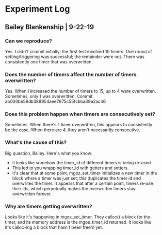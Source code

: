 # Experiment Log
## Bailey Blankenship | 9-22-19

### Can we reproduce?
Yes. I didn't commit initially; the first test involved 10 timers.
One round of setting/triggering was successful; the remainder were not.
There was consistently one timer that was overwritten.

### Does the number of timers affect the number of timers overwritten?
Yes. When I increased the number of timers to 15, up to 4 were overwritten.
Sometimes, only 1 was overwritten.
Commit: ab030be59db388954aee7675c55fcbba39a2ac46

### Does this problem happen when timers are consecutively set?
Sometimes. When there's 1 timer overwritten, this appears to consistently be
the case. When there are 4, they aren't necessarily consecutive.

### What's the cause of this?
Big question, Bailey. Here's what you know:
- It looks like somehow the timer_id of different timers is being re-used
- This led to you wrapping timer_id with getters and setters.
- It's clear that at some point, mgos_set_timer initializes a new timer in
  the block where a timer was just set; this duplicates the timer id and
  overwrites the timer. It appears that after a certain point, timers
  re-use their ids, which perpetually makes the overwritten timers stay
  overwritten forever.

###  Why are timers getting overwritten?
Looks like it's happening in mgos_set_timer. They calloc() a block for the
timer, and its memory address is the mgos_timer_id returned. It looks like
it's calloc-ing a block that hasn't been free'd yet.

